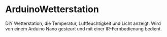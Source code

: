 # ArduinoWetterstation
DIY Wetterstation, die Temperatur, Luftfeuchtigkeit und Licht anzeigt. Wird von einem Arduino Nano gesteurt und mit einer IR-Fernbedienung bedient.
